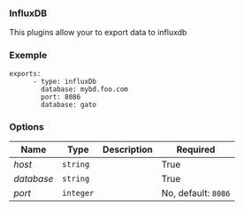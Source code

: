 
### InfluxDB ###

This plugins allow your to export data to influxdb

### Exemple ###
	exports:
		  - type: influxDb
		    database: mybd.foo.com
		    port: 8086
		    database: gato

### Options ###

| Name  |Type|Description|Required|
|---|----|-----------|--------|
|*host*|`string`||True|
|*database*|`string`||True|
|*port*|`integer`||No, default: `8086`|

